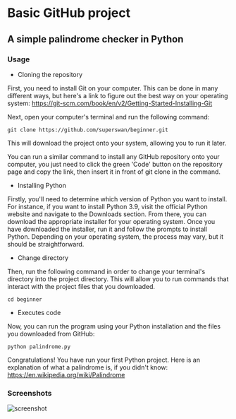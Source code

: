 # Basic GitHub project

## A simple palindrome checker in Python

### Usage

* Cloning the repository

First, you need to install Git on your computer. This can be done in many different ways, but here's a link to figure out the best way on your operating system:
https://git-scm.com/book/en/v2/Getting-Started-Installing-Git

Next, open your computer's terminal and run the following command:
```
git clone https://github.com/superswan/beginner.git
```
This will download the project onto your system, allowing you to run it later.

You can run a similar command to install any GitHub repository onto your computer, you just need to click the green 'Code' button on the repository page and copy the link, then insert it in front of git clone in the command.

* Installing Python

Firstly, you'll need to determine which version of Python you want to install. For instance, if you want to install Python 3.9, visit the official Python website and navigate to the Downloads section. From there, you can download the appropriate installer for your operating system. Once you have downloaded the installer, run it and follow the prompts to install Python. Depending on your operating system, the process may vary, but it should be straightforward.

* Change directory

Then, run the following command in order to change your terminal's directory into the project directory. This will allow you to run commands that interact with the project files that you downloaded.

```
cd beginner
```

* Executes code

Now, you can run the program using your Python installation and the files you downloaded from GitHub:

```
python palindrome.py
```

Congratulations! You have run your first Python project. Here is an explanation of what a palindrome is, if you didn't know:
https://en.wikipedia.org/wiki/Palindrome

### Screenshots

![screenshot](https://user-images.githubusercontent.com/15849927/32120845-be415c32-bb77-11e7-9764-dcc03d6401f1.png)
